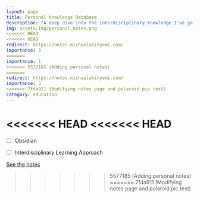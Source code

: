 ```yaml
---
layout: page
title: Personal Knowledge Database
description: "A deep dive into the interdisciplinary knowledge I've gained over the years."
img: assets/img/personal_notes.png
<<<<<<< HEAD
<<<<<<< HEAD
redirect: https://notes.michaelakinyemi.com/
importance: 3
=======
importance: 1
>>>>>>> 5577185 (Adding personal notes)
=======
redirect: https://notes.michaelakinyemi.com/
importance: 3
>>>>>>> 7fda911 (Modifying notes page and polaroid pic test)
category: education
---
```



<<<<<<< HEAD
<<<<<<< HEAD
=======
- [ ] Obsidian
- [ ] Interdisciplinary Learning Approach


[See the notes](https://notes.michaelakinyemi.com)





>>>>>>> 5577185 (Adding personal notes)
=======
>>>>>>> 7fda911 (Modifying notes page and polaroid pic test)
